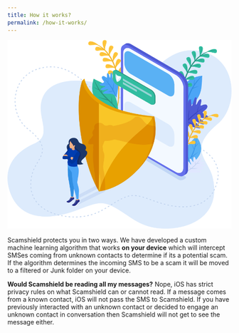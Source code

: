 ```yaml
---
title: How it works?
permalink: /how-it-works/
---
```


![Scamshield protecting you from scam](/images/Illustration-splash-hero.png)

Scamshield protects you in two ways. We have developed a custom machine learning algorithm that works **on your device** which will intercept SMSes coming from unknown contacts to determine if its a potential scam. If the algorithm determines the incoming SMS to be a scam it will be moved to a filtered or Junk folder on your device.

**Would Scamshield be reading all my messages?**
Nope, iOS has strict privacy rules on what Scamshield can or cannot read. If a message comes from a known contact, iOS will not pass the SMS to Scamshield. If you have previously interacted with an unknown contact or decided to engage an unknown contact in conversation then Scamshield will not get to see the message either.



